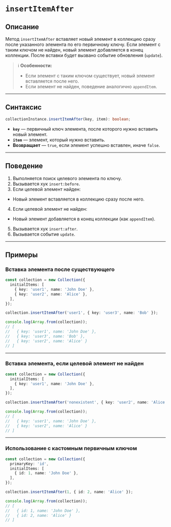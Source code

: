# `insertItemAfter`

## Описание

Метод `insertItemAfter` вставляет новый элемент в коллекцию сразу после указанного элемента по его первичному ключу.
Если элемент с таким ключом не найден, новый элемент добавляется в конец коллекции.
После вставки будет вызвано событие обновления (`update`).

> ℹ️ **Особенности:**
> - Если элемент с таким ключом существует, новый элемент вставляется после него.
> - Если элемент не найден, поведение аналогично `appendItem`.

---

## Синтаксис

```ts
collectionInstance.insertItemAfter(key, item): boolean;
```

- **`key`** — первичный ключ элемента, после которого нужно вставить новый элемент.
- **`item`** — элемент, который нужно вставить.
- **Возвращает** — `true`, если элемент успешно вставлен, иначе `false`.

---

## Поведение

1. Выполняется поиск целевого элемента по ключу.
2. Вызывается хук `insert:before`.
3. Если целевой элемент найден:
  - Новый элемент вставляется в коллекцию сразу после него.
4. Если целевой элемент не найден:
  - Новый элемент добавляется в конец коллекции (как `appendItem`).
5. Вызывается хук `insert:after`.
6. Вызывается событие `update`.

---

## Примеры

### Вставка элемента после существующего

```ts
const collection = new Collection({
  initialItems: [
    { key: 'user1', name: 'John Doe' },
    { key: 'user2', name: 'Alice' },
  ],
});

collection.insertItemAfter('user1', { key: 'user3', name: 'Bob' });

console.log(Array.from(collection));
// [
//   { key: 'user1', name: 'John Doe' },
//   { key: 'user3', name: 'Bob' },
//   { key: 'user2', name: 'Alice' }
// ]
```

---

### Вставка элемента, если целевой элемент не найден

```ts
const collection = new Collection({
  initialItems: [
    { key: 'user1', name: 'John Doe' },
  ],
});

collection.insertItemAfter('nonexistent', { key: 'user2', name: 'Alice' });

console.log(Array.from(collection));
// [
//   { key: 'user1', name: 'John Doe' },
//   { key: 'user2', name: 'Alice' }
// ]
```

---

### Использование с кастомным первичным ключом

```ts
const collection = new Collection({
  primaryKey: 'id',
  initialItems: [
    { id: 1, name: 'John Doe' },
  ],
});

collection.insertItemAfter(1, { id: 2, name: 'Alice' });

console.log(Array.from(collection));
// [
//   { id: 1, name: 'John Doe' },
//   { id: 2, name: 'Alice' }
// ]
```
